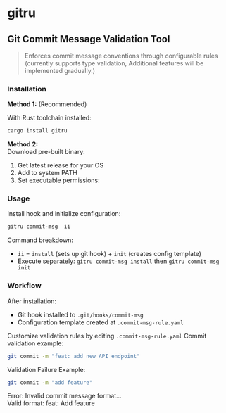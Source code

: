 # gitru

## Git Commit Message Validation Tool
> Enforces commit message conventions through configurable rules (currently supports type validation, Additional features will be implemented gradually.)

### Installation

**Method 1:** (Recommended)  

With Rust toolchain installed:

```bash
cargo install gitru
```

**Method 2:**  
Download pre-built binary:  
1. Get latest release for your OS  
2. Add to system PATH  
3. Set executable permissions:  


### Usage

Install hook and initialize configuration:

```bash
gitru commit-msg  ii
```

Command breakdown:
* `ii` = `install` (sets up git hook) + `init` (creates config template)
* Execute separately: `gitru commit-msg install` then `gitru commit-msg init`


### Workflow  
After installation:  
*    Git hook installed to `.git/hooks/commit-msg ` 
*    Configuration template created at `.commit-msg-rule.yaml`

Customize validation rules by editing `.commit-msg-rule.yaml`
Commit validation example:
```bash
git commit -m "feat: add new API endpoint"
```
Validation Failure Example:


```bash
git commit -m "add feature"
```
Error: Invalid commit message format...   
Valid format: feat: Add feature

